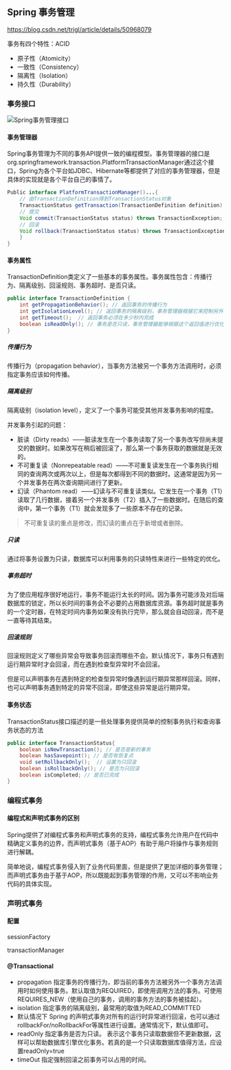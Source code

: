 ## Spring 事务管理

https://blog.csdn.net/trigl/article/details/50968079

事务有四个特性：ACID

- 原子性（Atomicity）
- 一致性（Consistency）
- 隔离性（Isolation）
- 持久性（Durability）

### 事务接口

![Spring事务管理接口](D:\GitHub\StudyNotes\notes\spring\transaction.assets\20160324011156424.PNG)

#### 事务管理器

Spring事务管理为不同的事务API提供一致的编程模型。事务管理器的接口是org.springframework.transaction.PlatformTransactionManager通过这个接口，Spring为各个平台如JDBC、Hibernate等都提供了对应的事务管理器，但是具体的实现就是各个平台自己的事情了。

```java
Public interface PlatformTransactionManager()...{  
    // 由TransactionDefinition得到TransactionStatus对象
    TransactionStatus getTransaction(TransactionDefinition definition) throws TransactionException; 
    // 提交
    Void commit(TransactionStatus status) throws TransactionException;  
    // 回滚
    Void rollback(TransactionStatus status) throws TransactionException;  
    } 
}
```

#### 事务属性

TransactionDefinition类定义了一些基本的事务属性。事务属性包含：传播行为、隔离级别、回滚规则、事务超时、是否只读。

```java
public interface TransactionDefinition {
    int getPropagationBehavior(); // 返回事务的传播行为
    int getIsolationLevel(); // 返回事务的隔离级别，事务管理器根据它来控制另外一个事务可以看到本事务内的哪些数据
    int getTimeout();  // 返回事务必须在多少秒内完成
    boolean isReadOnly(); // 事务是否只读，事务管理器能够根据这个返回值进行优化，确保事务是只读的
} 
```

##### 传播行为

传播行为（propagation behavior），当事务方法被另一个事务方法调用时，必须指定事务应该如何传播。

##### 隔离级别

隔离级别（isolation level），定义了一个事务可能受其他并发事务影响的程度。

并发事务引起的问题：

- 脏读（Dirty reads）——脏读发生在一个事务读取了另一个事务改写但尚未提交的数据时。如果改写在稍后被回滚了，那么第一个事务获取的数据就是无效的。
- 不可重复读（Nonrepeatable read）——不可重复读发生在一个事务执行相同的查询两次或两次以上，但是每次都得到不同的数据时。这通常是因为另一个并发事务在两次查询期间进行了更新。
- 幻读（Phantom read）——幻读与不可重复读类似。它发生在一个事务（T1）读取了几行数据，接着另一个并发事务（T2）插入了一些数据时。在随后的查询中，第一个事务（T1）就会发现多了一些原本不存在的记录。
  

> 不可重复读的重点是修改，而幻读的重点在于新增或者删除。

##### 只读

通过将事务设置为只读，数据库可以利用事务的只读特性来进行一些特定的优化。

##### 事务超时

为了使应用程序很好地运行，事务不能运行太长的时间。因为事务可能涉及对后端数据库的锁定，所以长时间的事务会不必要的占用数据库资源。事务超时就是事务的一个定时器，在特定时间内事务如果没有执行完毕，那么就会自动回滚，而不是一直等待其结束。

##### 回滚规则

回滚规则定义了哪些异常会导致事务回滚而哪些不会。默认情况下，事务只有遇到运行期异常时才会回滚，而在遇到检查型异常时不会回滚。

但是可以声明事务在遇到特定的检查型异常时像遇到运行期异常那样回滚。同样，也可以声明事务遇到特定的异常不回滚，即使这些异常是运行期异常。

#### 事务状态

TransactionStatus接口描述的是一些处理事务提供简单的控制事务执行和查询事务状态的方法

```java
public interface TransactionStatus{
    boolean isNewTransaction(); // 是否是新的事务
    boolean hasSavepoint(); // 是否有恢复点
    void setRollbackOnly();  // 设置为只回滚
    boolean isRollbackOnly(); // 是否为只回滚
    boolean isCompleted; // 是否已完成
} 
```

### 编程式事务

#### 编程式和声明式事务的区别

Spring提供了对编程式事务和声明式事务的支持，编程式事务允许用户在代码中精确定义事务的边界，而声明式事务（基于AOP）有助于用户将操作与事务规则进行解耦。

简单地说，编程式事务侵入到了业务代码里面，但是提供了更加详细的事务管理；而声明式事务由于基于AOP，所以既能起到事务管理的作用，又可以不影响业务代码的具体实现。

### 声明式事务

#### 配置

sessionFactory

transactionManager

#### @Transactional

- propagation 指定事务的传播行为，即当前的事务方法被另外一个事务方法调用时如何使用事务。默认取值为REQUIRED，即使用调用方法的事务。可使用REQUIRES_NEW（使用自己的事务，调用的事务方法的事务被挂起）。
- isolation 指定事务的隔离级别，最常用的取值为READ_COMMITTED
- 默认情况下 Spring 的声明式事务对所有的运行时异常进行回滚，也可以通过rollbackFor/noRollbackFor等属性进行设置。通常情况下，默认值即可。
- readOnly 指定事务是否为只读。 表示这个事务只读取数据但不更新数据，这样可以帮助数据库引擎优化事务。若真的是一个只读取数据库值得方法，应设置readOnly=true
- timeOut 指定强制回滚之前事务可以占用的时间。
